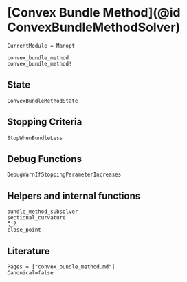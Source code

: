 # [Convex Bundle Method](@id ConvexBundleMethodSolver)

```@meta
CurrentModule = Manopt
```

```@docs
convex_bundle_method
convex_bundle_method!
```

## State

```@docs
ConvexBundleMethodState
```

## Stopping Criteria
```@docs
StopWhenBundleLess
```

## Debug Functions

```@docs
DebugWarnIfStoppingParameterIncreases
```

## Helpers and internal functions

```@docs
bundle_method_subsolver
sectional_curvature
ζ_2
close_point
```

## Literature

```@bibliography
Pages = ["convex_bundle_method.md"]
Canonical=false
```
